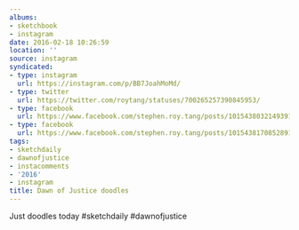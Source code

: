 ```yaml
---
albums:
- sketchbook
- instagram
date: 2016-02-18 10:26:59
location: ''
source: instagram
syndicated:
- type: instagram
  url: https://instagram.com/p/BB7JoahMoMd/
- type: twitter
  url: https://twitter.com/roytang/statuses/700265257390845953/
- type: facebook
  url: https://www.facebook.com/stephen.roy.tang/posts/10154380321493912:2
- type: facebook
  url: https://www.facebook.com/stephen.roy.tang/posts/10154381708528912
tags:
- sketchdaily
- dawnofjustice
- instacomments
- '2016'
- instagram
title: Dawn of Justice doodles
---
```


Just doodles today #sketchdaily #dawnofjustice